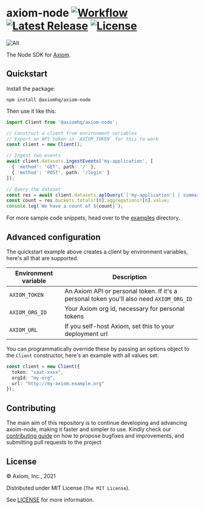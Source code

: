 # axiom-node [![Workflow][workflow_badge]][workflow] [![Latest Release][release_badge]][release] [![License][license_badge]][license]

![Alt](https://repobeats.axiom.co/api/embed/40b1a942132e3f515d5374bde5e47fb0750eb411.svg "Repobeats analytics image")

The Node SDK for [Axiom](https://www.axiom.co/).

## Quickstart

Install the package:

```shell
npm install @axiomhq/axiom-node
```

Then use it like this:

```ts
import Client from '@axiomhq/axiom-node';

// Construct a client from environment variables
// Export an API token in `AXIOM_TOKEN` for this to work
const client = new Client();

// Ingest two events
await client.datasets.ingestEvents('my-application', [
  { 'method': 'GET', path: '/' },
  { 'method': 'POST', path: '/login' }
]);

// Query the dataset
const res = await client.datasets.aplQuery(`['my-application'] | summarize count() by bin_auto(_time)`);
const count = res.buckets.totals![0].aggregations![0].value;
console.log(`We have a count of ${count}`);
```

For more sample code snippets, head over to the [examples](examples) directory.

## Advanced configuration

The quickstart example above creates a client by environment variables, here's 
all that are supported.

| Environment variable | Description                                                                              |
|----------------------|------------------------------------------------------------------------------------------|
| `AXIOM_TOKEN`        | An Axiom API or personal token. If it's a personal token you'll also need `AXIOM_ORG_ID` |
| `AXIOM_ORG_ID`       | Your Axiom org id, necessary for personal tokens                                         |
| `AXIOM_URL`          | If you self-host Axiom, set this to your deployment url                                  |

You can programmatically override these by passing an options object to the 
`Client` constructor, here's an example with all values set:

```ts
const client = new Client({
  token: "xaat-xxxx",
  orgId: "my-org",
  url: "http://my-axiom.example.org"
});
```

## Contributing

The main aim of this repository is to continue developing and advancing
axoim-node, making it faster and simpler to use. Kindly check our
[contributing guide](https://github.com/axiomhq/axiom-node/blob/main/Contributing.md)
on how to propose bugfixes and improvements, and submitting pull requests to the
project

## License

&copy; Axiom, Inc., 2021

Distributed under MIT License (`The MIT License`).

See [LICENSE](LICENSE) for more information.

<!-- Badges -->

[workflow]: https://github.com/axiomhq/axiom-node/actions/workflows/push.yml
[workflow_badge]: https://img.shields.io/github/workflow/status/axiomhq/axiom-node/CI?style=flat-square&ghcache=unused
[release]: https://github.com/axiomhq/axiom-node/releases/latest
[release_badge]: https://img.shields.io/github/release/axiomhq/axiom-node.svg?style=flat-square&ghcache=unused
[license]: https://opensource.org/licenses/MIT
[license_badge]: https://img.shields.io/github/license/axiomhq/axiom-node.svg?color=blue&style=flat-square&ghcache=unused
